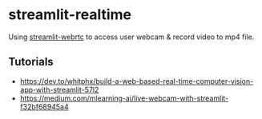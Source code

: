 # streamlit-realtime
Using [streamlit-webrtc](https://github.com/whitphx/streamlit-webrtc) to access user webcam & record video to mp4 file. 

## Tutorials 
* https://dev.to/whitphx/build-a-web-based-real-time-computer-vision-app-with-streamlit-57l2
* https://medium.com/mlearning-ai/live-webcam-with-streamlit-f32bf68945a4